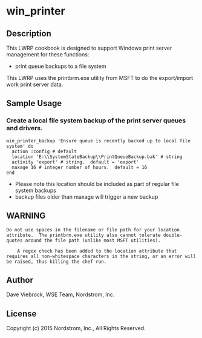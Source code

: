 # win_printer

## Description

This LWRP cookbook is designed to support Windows print server management for these functions:

* print queue backups to a file system

This LWRP uses the printbrm.exe utility from MSFT to do the export/import work print server data.

## Sample Usage

### Create a local file system backup of the print server queues and drivers.

    win_printer_backup 'Ensure queue is recently backed up to local file system' do
      action :config # default
      location 'E:\\SystemStateBackup\\PrintQueueBackup.bak' # string
      activity 'export' # string.  default = 'export'
      maxage 16 # integer number of hours.  default = 16
    end

* Please note this location should be included as part of regular file system backups
* backup files older than maxage will trigger a new backup

## WARNING

    Do not use spaces in the filename or file path for your location attribute.  The printbrm.exe utility also cannot tolerate double-quotes around the file path (unlike most MSFT utilities).

	    A regex check has been added to the location attribute that requires all non-whitespace characters in the string, or an error will be raised, thus killing the chef run.

## Author

Dave Viebrock, WSE Team, Nordstrom, Inc.

## License

Copyright (c) 2015 Nordstrom, Inc., All Rights Reserved.
